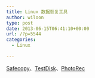 ```yaml
---
title: Linux 数据恢复工具
author: wiloon
type: post
date: 2013-06-15T06:41:10+00:00
url: /?p=5544
categories:
  - Linux

---
```

[<span style="text-decoration: underline;">Safecopy</span>][1]、<a href="http://www.cgsecurity.org/wiki/TestDisk" target="_blank">TestDisk</a>、<a href="http://www.cgsecurity.org/wiki/PhotoRec" target="_blank"><span style="text-decoration: underline;">PhotoRec</span></a>

 [1]: http://safecopy.sourceforge.net/